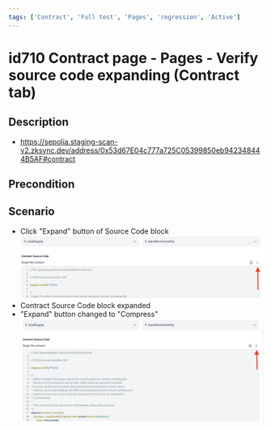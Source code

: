 ```yaml
---
tags: ['Contract', 'Full test', 'Pages', 'regression', 'Active']
---
```


# id710 Contract page - Pages - Verify source code expanding  (Contract tab)

## Description
  - https://sepolia.staging-scan-v2.zksync.dev/address/0x53d67E04c777a725C05399850eb942348444B5AF#contract

## Precondition


## Scenario
- Click "Expand" button of Source Code block
  ![Screenshot](../../../../static/img/Pages/Contracts/id710_1.png)
- Contract Source Code block expanded
- "Expand" button changed to "Compress"
  ![Screenshot](../../../../static/img/Pages/Contracts/id710_2.png)